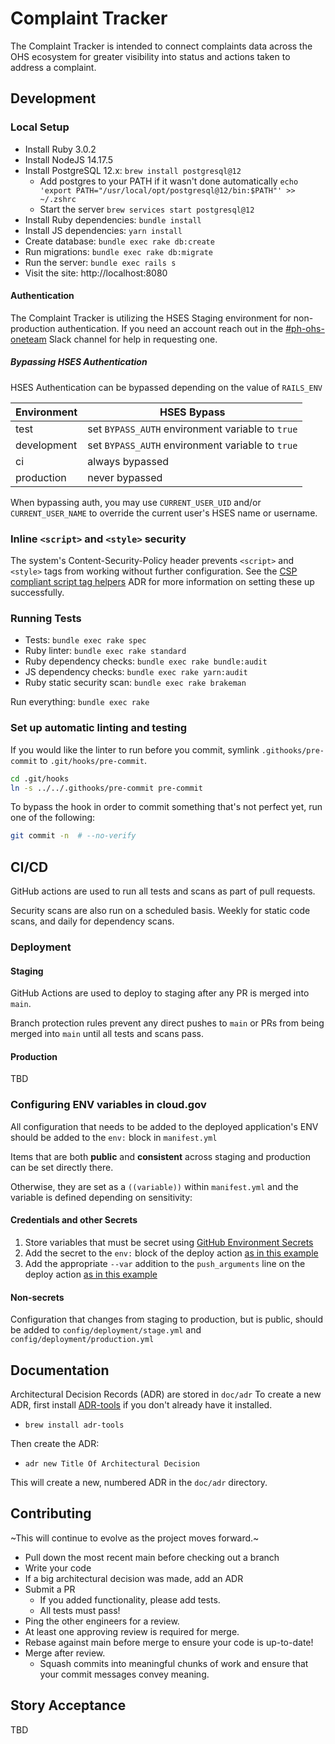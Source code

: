 # Complaint Tracker

The Complaint Tracker is intended to connect complaints data across the OHS ecosystem for greater
visibility into status and actions taken to address a complaint.

## Development

### Local Setup

* Install Ruby 3.0.2
* Install NodeJS 14.17.5
* Install PostgreSQL 12.x: `brew install postgresql@12`
  * Add postgres to your PATH if it wasn't done automatically
  `echo 'export PATH="/usr/local/opt/postgresql@12/bin:$PATH"' >> ~/.zshrc`
  * Start the server
  `brew services start postgresql@12`
* Install Ruby dependencies: `bundle install`
* Install JS dependencies: `yarn install`
* Create database: `bundle exec rake db:create`
* Run migrations: `bundle exec rake db:migrate`
* Run the server: `bundle exec rails s`
* Visit the site: http://localhost:8080

#### Authentication

The Complaint Tracker is utilizing the HSES Staging environment for non-production authentication. If you need an account
reach out in the [#ph-ohs-oneteam](https://gsa-tts.slack.com/archives/C01TT2YNX0R) Slack channel for help in requesting one.

##### Bypassing HSES Authentication

HSES Authentication can be bypassed depending on the value of `RAILS_ENV`

| Environment | HSES Bypass |
| ----------- | ----------- |
| test | set `BYPASS_AUTH` environment variable to `true` |
| development | set `BYPASS_AUTH` environment variable to `true` |
| ci | always bypassed |
| production | never bypassed |

When bypassing auth, you may use `CURRENT_USER_UID` and/or `CURRENT_USER_NAME` to override the current user's HSES name or username.

### Inline `<script>` and `<style>` security

The system's Content-Security-Policy header prevents `<script>` and `<style>` tags from working without further
configuration. See the [CSP compliant script tag helpers](./doc/adr/0008-csp-compliant-script-tag-helpers.md) ADR for
more information on setting these up successfully.

### Running Tests

* Tests: `bundle exec rake spec`
* Ruby linter: `bundle exec rake standard`
* Ruby dependency checks: `bundle exec rake bundle:audit`
* JS dependency checks: `bundle exec rake yarn:audit`
* Ruby static security scan: `bundle exec rake brakeman`

Run everything: `bundle exec rake`

### Set up automatic linting and testing

If you would like the linter to run before you commit, symlink `.githooks/pre-commit` to `.git/hooks/pre-commit`.

```bash
cd .git/hooks
ln -s ../../.githooks/pre-commit pre-commit
```

To bypass the hook in order to commit something that's not perfect yet,
run one of the following:

```bash
git commit -n  # --no-verify
```

## CI/CD

GitHub actions are used to run all tests and scans as part of pull requests.

Security scans are also run on a scheduled basis. Weekly for static code scans, and daily for dependency scans.

### Deployment

#### Staging

GitHub Actions are used to deploy to staging after any PR is merged into `main`.

Branch protection rules prevent any direct pushes to `main` or PRs from being merged into `main` until all tests and scans pass.

#### Production

TBD

### Configuring ENV variables in cloud.gov

All configuration that needs to be added to the deployed application's ENV should be added to
the `env:` block in `manifest.yml`

Items that are both **public** and **consistent** across staging and production can be set directly there.

Otherwise, they are set as a `((variable))` within `manifest.yml` and the variable is defined depending on sensitivity:

#### Credentials and other Secrets

1. Store variables that must be secret using [GitHub Environment Secrets](https://docs.github.com/en/actions/reference/encrypted-secrets#creating-encrypted-secrets-for-an-environment)
1. Add the secret to the `env:` block of the deploy action [as in this example](https://github.com/OHS-Hosting-Infrastructure/complaint-tracker/blob/a9e8d22aae2023a0afb631a6182251c04f597f7e/.github/workflows/deploy-stage.yml#L20)
1. Add the appropriate `--var` addition to the `push_arguments` line on the deploy action [as in this example](https://github.com/OHS-Hosting-Infrastructure/complaint-tracker/blob/a9e8d22aae2023a0afb631a6182251c04f597f7e/.github/workflows/deploy-stage.yml#L27)

#### Non-secrets

Configuration that changes from staging to production, but is public, should be added to `config/deployment/stage.yml` and `config/deployment/production.yml`

## Documentation

Architectural Decision Records (ADR) are stored in `doc/adr`
To create a new ADR, first install [ADR-tools](https://github.com/npryce/adr-tools) if you don't
already have it installed.
* `brew install adr-tools`

Then create the ADR:
*  `adr new Title Of Architectural Decision`

This will create a new, numbered ADR in the `doc/adr` directory.

## Contributing

~This will continue to evolve as the project moves forward.~

* Pull down the most recent main before checking out a branch
* Write your code
* If a big architectural decision was made, add an ADR
* Submit a PR
  * If you added functionality, please add tests.
  * All tests must pass!
* Ping the other engineers for a review.
* At least one approving review is required for merge.
* Rebase against main before merge to ensure your code is up-to-date!
* Merge after review.
  * Squash commits into meaningful chunks of work and ensure that your commit messages convey meaning.

## Story Acceptance

TBD
